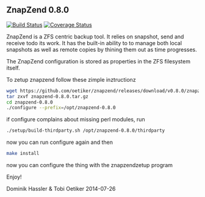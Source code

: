 ZnapZend 0.8.0
--------------

[![Build Status](https://travis-ci.org/oetiker/znapzend.svg?branch=master)](https://travis-ci.org/oetiker/znapzend)
[![Coverage Status](https://img.shields.io/coveralls/oetiker/znapzend.svg)](https://coveralls.io/r/oetiker/znapzend?branch=master)

ZnapZend is a ZFS centric backup tool. It relies on snapshot, send and
receive todo its work. It has the built-in ability to to manage both local
snapshots as well as remote copies by thining them out as time progresses.

The ZnapZend configuration is stored as properties in the ZFS filesystem
itself.

To zetup znapzend follow these zimple inztructionz

```sh
wget https://github.com/oetiker/znapzend/releases/download/v0.8.0/znapzend-0.8.0.tar.gz
tar zxvf znapzend-0.8.0.tar.gz
cd znapzend-0.8.0
./configure --prefix=/opt/znapzend-0.8.0
```
if configure complains about missing perl modules, run

```sh
./setup/build-thirdparty.sh /opt/znapzend-0.8.0/thirdparty
```

now you can run configure again and then

```sh
make install
```

now you can configure the thing with the znapzendzetup program

Enjoy!

Dominik Hassler & Tobi Oetiker
2014-07-26
